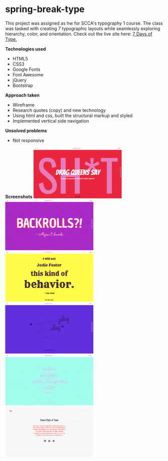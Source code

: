 # spring-break-type

This project was assigned as hw for SCCA's typography 1 course. The class was tasked with creating 7 typographic layouts while seamlessly exploring hierarchy, color, and orientation. Check out the live site here: [7 Days of Type.](https://aheitzen.github.io/spring-break-type/#day-seven)

**Technologies used**
* HTML5 
* CSS3
* Google Fonts 
* Font Awesome
* jQuery 
* Bootstrap

**Approach taken**
* Wireframe
* Research quotes (copy) and new technology
* Using html and css, built the structural markup and styled
* Implemented vertical side navigation


**Unsolved problems** 
* Not responsive 

**Screenshots**
<img src="images/6.png" width="280" alt="Landing Screen">
<img src="images/1.png" width="280" alt="Quote One">
<img src="images/2.png" width="280" alt="Quote Two">
<img src="images/3.png" width="280" alt="Quote Three">
<img src="images/4.png" width="280" alt="Quote Four">
<img src="images/5.png" width="280" alt="About Section">




